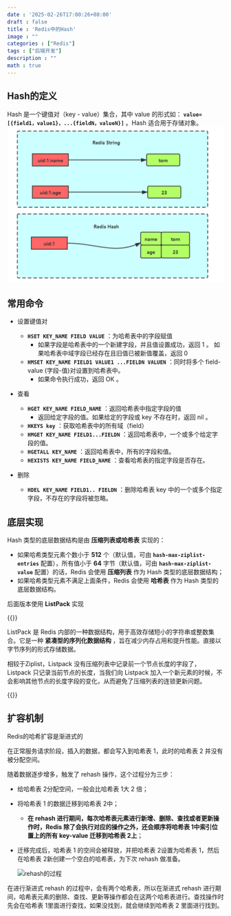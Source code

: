 ```yaml
---
date : '2025-02-26T17:00:26+08:00'
draft : false
title : 'Redis中的Hash'
image : ""
categories : ["Redis"]
tags : ["后端开发"]
description : ""
math : true
---
```


## Hash的定义

Hash 是一个键值对（key - value）集合，其中 value 的形式如： **`value=[{field1，value1}，...{fieldN，valueN}]`** 。Hash 适合用于存储对象。![img](hash.png)

## 常用命令

- 设置键值对

  - **`HSET KEY_NAME FIELD VALUE`** ：为哈希表中的字段赋值
    - 如果字段是哈希表中的一个新建字段，并且值设置成功，返回 1 。 如果哈希表中域字段已经存在且旧值已被新值覆盖，返回 0 
  - **`HMSET KEY_NAME FIELD1 VALUE1 ...FIELDN VALUEN`** ：同时将多个 field-value (字段-值)对设置到哈希表中。
    - 如果命令执行成功，返回 OK 。

- 查看

  - **`HGET KEY_NAME FIELD_NAME`**  ：返回哈希表中指定字段的值
    - 返回给定字段的值。如果给定的字段或 key 不存在时，返回 nil 。
  - **`HKEYS key`** ：获取哈希表中的所有域（field）
  - **`HMGET KEY_NAME FIELD1...FIELDN`** ：返回哈希表中，一个或多个给定字段的值。
  - **`HGETALL KEY_NAME`** ：返回哈希表中，所有的字段和值。
  - **`HEXISTS KEY_NAME FIELD_NAME`**  ：查看哈希表的指定字段是否存在。

- 删除

  - **`HDEL KEY_NAME FIELD1.. FIELDN`**  ：删除哈希表 key 中的一个或多个指定字段，不存在的字段将被忽略。

## 底层实现

Hash 类型的底层数据结构是由 **压缩列表或哈希表** 实现的：

- 如果哈希类型元素个数小于 **512** 个（默认值，可由 **`hash-max-ziplist-entries`** 配置），所有值小于 **64** 字节（默认值，可由 **`hash-max-ziplist-value`** 配置）的话，Redis 会使用 **压缩列表** 作为 Hash 类型的底层数据结构；
- 如果哈希类型元素不满足上面条件，Redis 会使用 **哈希表** 作为 Hash 类型的 底层数据结构。

后面版本使用 **ListPack** 实现

{{<notice tip>}}

ListPack 是 Redis 内部的一种数据结构，用于高效存储短小的字符串或整数集合。它是一种 **紧凑型的序列化数据结构** ，旨在减少内存占用和提升性能。直接以字节序列的形式存储数据。

相较于Ziplist，Listpack 没有压缩列表中记录前一个节点长度的字段了，Listpack 只记录当前节点的长度，当我们向 Listpack 加入一个新元素的时候，不会影响其他节点的长度字段的变化，从而避免了压缩列表的连锁更新问题。

{{</notice>}}

## 扩容机制

Redis的哈希扩容是渐进式的

在正常服务请求阶段，插入的数据，都会写入到哈希表 1，此时的哈希表 2 并没有被分配空间。

随着数据逐步增多，触发了 rehash 操作，这个过程分为三步：

- 给哈希表 2分配空间，一般会比哈希表 1大 2 倍；

- 将哈希表 1 的数据迁移到哈希表 2中；

  - **在 rehash 进行期间，每次哈希表元素进行新增、删除、查找或者更新操作时，Redis 除了会执行对应的操作之外，还会顺序将哈希表 1中索引位置上的所有 key-value 迁移到哈希表 2上**；

- 迁移完成后，哈希表 1 的空间会被释放，并把哈希表 2设置为哈希表 1，然后在哈希表 2新创建一个空白的哈希表，为下次 rehash 做准备。

  

  ![rehash的过程](https://cdn.xiaolincoding.com//picgo/image-20240725232528097.png)

在进行渐进式 rehash 的过程中，会有两个哈希表，所以在渐进式 rehash 进行期间，哈希表元素的删除、查找、更新等操作都会在这两个哈希表进行。查找操作时先会在哈希表 1里面进行查找，如果没找到，就会继续到哈希表 2 里面进行找到。
